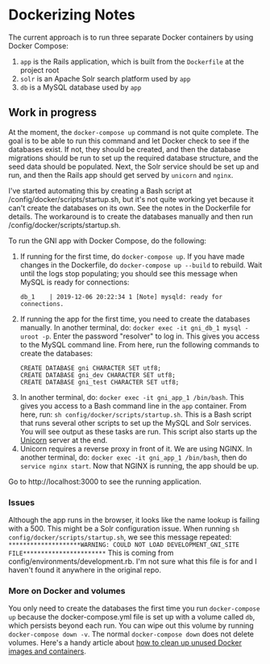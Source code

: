 # Dockerizing Notes

The current approach is to run three separate Docker containers by using Docker Compose:
1. `app` is the Rails application, which is built from the `Dockerfile` at the project root
2. `solr` is an Apache Solr search platform used by `app`
3. `db` is a MySQL database used by `app`

## Work in progress

At the moment, the `docker-compose up` command is not quite complete. The goal is to be able to run this command and let Docker check to see if the databases exist. If not, they should be created, and then the database migrations should be run to set up the required database structure, and the seed data should be populated. Next, the Solr service should be set up and run, and then the Rails app should get served by `unicorn` and `nginx`.

I've started automating this by creating a Bash script at /config/docker/scripts/startup.sh, but it's not quite working yet because it can't create the databases on its own. See the notes in the Dockerfile for details. The workaround is to create the databases manually and then run /config/docker/scripts/startup.sh.

To run the GNI app with Docker Compose, do the following:

1. If running for the first time, do `docker-compose up`. If you have made changes in the Dockerfile, do `docker-compose up --build` to rebuild. Wait until the logs stop populating; you should see this message when MySQL is ready for connections:
    ```
    db_1    | 2019-12-06 20:22:34 1 [Note] mysqld: ready for connections.
    ```
2. If running the app for the first time, you need to create the databases manually. In another terminal, do: `docker exec -it gni_db_1 mysql -uroot -p`. Enter the password "resolver" to log in. This gives you access to the MySQL command line. From here, run the following commands to create the databases:
    ```
    CREATE DATABASE gni CHARACTER SET utf8;
    CREATE DATABASE gni_dev CHARACTER SET utf8;
    CREATE DATABASE gni_test CHARACTER SET utf8;
    ```
3. In another terminal, do: `docker exec -it gni_app_1 /bin/bash`. This gives you access to a Bash command line in the `app` container. From here, run: `sh config/docker/scripts/startup.sh`. This is a Bash script that runs several other scripts to set up the MySQL and Solr services. You will see output as these tasks are run. This script also starts up the [Unicorn](https://bogomips.org/unicorn/) server at the end.
4. Unicorn requires a reverse proxy in front of it. We are using NGINX. In another terminal, do: `docker exec -it gni_app_1 /bin/bash`, then do `service nginx start`. Now that NGINX is running, the app should be up.

Go to http://localhost:3000 to see the running application.

### Issues

Although the app runs in the browser, it looks like the name lookup is failing with a 500. This might be a Solr configuration issue. When running `sh config/docker/scripts/startup.sh`, we see this message repeated:
    ```
    ********************WARNING: COULD NOT LOAD DEVELOPMENT_GNI_SITE FILE***********************
    ```
    This is coming from config/environments/development.rb. I'm not sure what this file is for and I haven't found it anywhere in the original repo.

### More on Docker and volumes

You only need to create the databases the first time you run `docker-compose up` because the docker-compose.yml file is set up with a volume called `db`, which persists beyond each run. You can wipe out this volume by running `docker-compose down -v`. The normal `docker-compose down` does not delete volumes. Here's a handy article about [how to clean up unused Docker images and containers](https://www.digitalocean.com/community/tutorials/how-to-remove-docker-images-containers-and-volumes).
